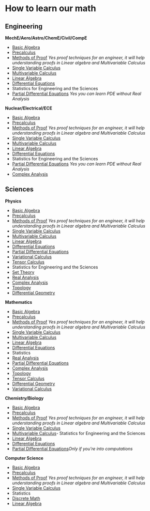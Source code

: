# How to learn our math

## Engineering

**MechE/Aero/Astro/ChemE/Civil/CompE**

- [Basic Algebra](/Math/BasicAlgebra.md)
- [Precalculus](/Math/Pre-Calculus.md)
- [Methods of Proof](/Math/ProofTechniques.md) *Yes proof techniques for an engineer, it will help understanding proofs in Linear algebra and Multivariable Calculus*
- [Single Variable Calculus](/Math/SingleVariableCalculus.md)
- [Multivariable Calculus](/Math/MultivariableCalculus.md)
- [Linear Algebra](/Math/LinearAlgebra.md)
- [Differential Equations](/Math/Differential-Equations.md)
- Statistics for Engineering and the Sciences
- [Partial Differential Equations](/Math/PartialDifferentialEquations.md) *Yes you can learn PDE without Real Analysis*


**Nuclear/Electrical/ECE**

- [Basic Algebra](/Math/BasicAlgebra.md)
- [Precalculus](/Math/Pre-Calculus.md)
- [Methods of Proof](/Math/ProofTechniques.md) *Yes proof techniques for an engineer, it will help understanding proofs in Linear algebra and Multivariable Calculus*
- [Single Variable Calculus](/Math/SingleVariableCalculus.md)
- [Multivariable Calculus](/Math/MultivariableCalculus.md)
- [Linear Algebra](/Math/LinearAlgebra.md)
- [Differential Equations](/Math/Differential-Equations.md)
- Statistics for Engineering and the Sciences
- [Partial Differential Equations](/Math/PartialDifferentialEquations.md) *Yes you can learn PDE without Real Analysis*
- [Complex Analysis](/Math/ComplexAnalysis.md)



## Sciences

**Physics**

- [Basic Algebra](/Math/BasicAlgebra.md)
- [Precalculus](/Math/Pre-Calculus.md)
- [Methods of Proof](/Math/ProofTechniques.md) *Yes proof techniques for an engineer, it will help understanding proofs in Linear algebra and Multivariable Calculus*
- [Single Variable Calculus](/Math/SingleVariableCalculus.md)
- [Multivariable Calculus](/Math/MultivariableCalculus.md)
- [Linear Algebra](/Math/LinearAlgebra.md)
- [Differential Equations](/Math/Differential-Equations.md)
- [Partial Differential Equations](/Math/PartialDifferentialEquations.md)
- [Variational Calculus](/Math/CalculusofVariations.md)
- [Tensor Calculus](/Math/TensorCalculus.md)
- Statistics for Engineering and the Sciences
- [Set Theory](/Math/SetTheory.md)
- [Real Analysis](/Math/RealAnalysis.md)
- [Complex Analysis](/Math/ComplexAnalysis.md)
- [Topology](/Math/Topology.md)
- [Differential Geometry](/Math/DifferentialGeometry.md)

**Mathematics**

- [Basic Algebra](/Math/BasicAlgebra.md)
- [Precalculus](/Math/Pre-Calculus.md)
- [Methods of Proof](/Math/ProofTechniques.md) *Yes proof techniques for an engineer, it will help understanding proofs in Linear algebra and Multivariable Calculus*
- [Single Variable Calculus](/Math/SingleVariableCalculus.md)
- [Multivariable Calculus](/Math/MultivariableCalculus.md)
- [Linear Algebra](/Math/LinearAlgebra.md)
- [Differential Equations](/Math/Differential-Equations.md)
- Statistics
- [Real Analysis](/Math/RealAnalysis.md)
- [Partial Differential Equations](/Math/PartialDifferentialEquations.md)
- [Complex Analysis](/Math/ComplexAnalysis.md)
- [Topology](/Math/Topology.md)
- [Tensor Calculus](/Math/TensorCalculus.md)
- [Differential Geometry](/Math/DifferentialGeometry.md)
- [Variational Calculus](/Math/CalculusofVariations.md)

**Chemistry/Biology**

- [Basic Algebra](/Math/BasicAlgebra.md)
- [Precalculus](/Math/Pre-Calculus.md)
- [Methods of Proof](/Math/ProofTechniques.md) *Yes proof techniques for an engineer, it will help understanding proofs in Linear algebra and Multivariable Calculus*
- [Single Variable Calculus](/Math/SingleVariableCalculus.md)
- [Multivariable Calculus](/Math/MultivariableCalculus.md)- Statistics for Engineering and the Sciences
- [Linear Algebra](/Math/LinearAlgebra.md)
- [Differential Equations](/Math/Differential-Equations.md)
- [Partial Differential Equations](/Math/PartialDifferentialEquations.md)*Only if you're into computations*

**Computer Science**

- [Basic Algebra](/Math/BasicAlgebra.md)
- [Precalculus](/Math/Pre-Calculus.md)
- [Methods of Proof](/Math/ProofTechniques.md) *Yes proof techniques for an engineer, it will help understanding proofs in Linear algebra and Multivariable Calculus*
- [Single Variable Calculus](/Math/SingleVariableCalculus.md)
- Statistics
- [Discrete Math](/Math/DiscreteMathematics.md)
- [Linear Algebra](/Math/LinearAlgebra.md)
